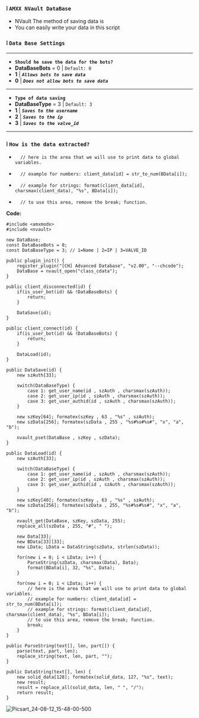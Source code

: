 ### ` ❕ `  `AMXX NVault DataBase`
- NVault The method of saving data is
- You can easily write your data in this script

### ` ❕ `  `Data Base Settings`
** **
- **`Should he save the data for the bots?`**
- **DataBaseBots** = 0 | `Default: 0`
- **1** | ___`Allows bots to save data`___
- **0** | ___`Does not allow bots to save data`___
** **
- **`Type of data saving`**
- **DataBaseType** = 3 | `Default: 3`
- **1** | ___`Saves to the username`___
- **2** | ___`Saves to the ip`___
- **3** | ___`Saves to the valve_id`___
** **
### ` ❕ `  `How is the data extracted?`
-		// here is the area that we will use to print data to global variables.
-		// example for numbers: client_data[id] = str_to_num(BData[i]);
-		// example for strings: format(client_data[id], charsmax(client_data), "%s", BData[i]);
-		// to use this area, remove the break; function.

**Code:**
```pawn
#include <amxmodx>
#include <nvault>

new DataBase;
const DataBaseBots = 0;
const DataBaseType = 3; // 1=Name | 2=IP | 3=VALVE_ID

public plugin_init() {
	register_plugin("[CH] Advanced Database", "v2.00", "--chcode");
	DataBase = nvault_open("class_cdata");
}

public client_disconnected(id) {
	if(is_user_bot(id) && !DataBaseBots) {
		return;
	}
	
	DataSave(id);
}

public client_connect(id) {
	if(is_user_bot(id) && !DataBaseBots) {
		return;
	}
	
	DataLoad(id);
}

public DataSave(id) {
	new szAuth[33];
	
	switch(DataBaseType) {
		case 1: get_user_name(id , szAuth , charsmax(szAuth));
		case 2: get_user_ip(id , szAuth , charsmax(szAuth));
		case 3: get_user_authid(id , szAuth , charsmax(szAuth));
	}
	
	new szKey[64]; formatex(szKey , 63 , "%s" , szAuth);
	new szData[256]; formatex(szData , 255 , "%s#%s#%s#", "x", "a", "b");
	
	nvault_pset(DataBase , szKey , szData);
}

public DataLoad(id) {
	new szAuth[33];
	
	switch(DataBaseType) {
		case 1: get_user_name(id , szAuth , charsmax(szAuth));
		case 2: get_user_ip(id , szAuth , charsmax(szAuth));
		case 3: get_user_authid(id , szAuth , charsmax(szAuth));
	}
	
	new szKey[40]; formatex(szKey , 63 , "%s" , szAuth);
	new szData[256]; formatex(szData , 255, "%s#%s#%s#", "x", "a", "b");
	
	nvault_get(DataBase, szKey, szData, 255);
	replace_all(szData , 255, "#", " ");
	
	new Data[33];
	new BData[33][33];
	new LData; LData = DataString(szData, strlen(szData));
	
	for(new i = 0; i < LData; i++) {
		ParseString(szData, charsmax(Data), Data);
		format(BData[i], 32, "%s", Data);
	}
	
	for(new i = 0; i < LData; i++) {
		// here is the area that we will use to print data to global variables.
		// example for numbers: client_data[id] = str_to_num(BData[i]);
		// example for strings: format(client_data[id], charsmax(client_data), "%s", BData[i]);
		// to use this area, remove the break; function.
		break;
	}
}

public ParseString(text[], len, part[]) {
	parse(text, part, len);
	replace_string(text, len, part, "");
}

public DataString(text[], len) {
	new solid_data[128]; formatex(solid_data, 127, "%s", text);
	new result;
	result = replace_all(solid_data, len, " ", "/");
	return result;
}
```

![Picsart_24-08-12_15-48-00-500](https://github.com/user-attachments/assets/00bbd518-d0e9-4524-990c-cb04c9dd340d)
